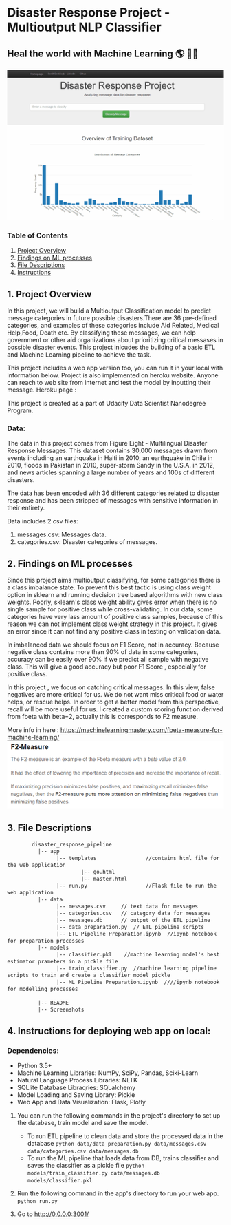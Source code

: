 # Disaster Response Project - Multioutput NLP Classifier 
## Heal the world with Machine Learning :earth_americas: :volcano::sunrise_over_mountains:
![](screenshots/classifying_example.gif)
### Table of Contents

1. [Project Overview](#ProjectOverview)
2. [Findings on ML processes](#FindingsonMLprocesses)
3. [File Descriptions](#FileDescriptions)
4. [Instructions](#Instructions)

<a name="ProjectOverview"></a>
## 1. Project Overview
In this project, we will build a Multioutput Classification model to predict message categories in future possible disasters.There are 36 pre-defined categories, and examples of these categories include Aid Related, Medical Help,Food, Death etc. By classifying these messages, we can help government or other aid organizations about prioritizing critical messases in possible disaster events.  This project inlcudes the building of a basic ETL and Machine Learning pipeline to achieve the task.

This project includes a web app version too, you can run it in your local with information below. Project is also implemented on heroku website. Anyone can reach to web site from internet and test the model by inputting their message. 
Heroku page : 

This project is created as a part of Udacity Data Scientist Nanodegree Program.

### Data:
The data in this project comes from Figure Eight - Multilingual Disaster Response Messages. This dataset contains 30,000 messages drawn from events including an earthquake in Haiti in 2010, an earthquake in Chile in 2010, floods in Pakistan in 2010, super-storm Sandy in the U.S.A. in 2012, and news articles spanning a large number of years and 100s of different disasters.

The data has been encoded with 36 different categories related to disaster response and has been stripped of messages with sensitive information in their entirety.

Data includes 2 csv files:

1. messages.csv: Messages data.
2. categories.csv: Disaster categories of messages.

<a name="FindingsonMLprocesses"></a>
## 2. Findings on ML processes 
Since this project aims multioutput classifying, for some categories there is a class imbalance state. To prevent this best tactic is using class weight option in sklearn and running decision tree based algorithms with new class weights. Poorly, sklearn's class weight ability gives error when there is no single sample for positive class while cross-validating. In our data, some categories have very lass amount of positive class samples, because of this reason we can not implement class weight strategy in this project. It gives an error since it can not find any positive class in testing on validation data.

In imbalanced data we should focus on F1 Score, not in accuracy. Because negative class contains more than 90% of data in some categories, accuracy can be easily over 90% if we predict all sample with negative class. This will give a good accuracy but poor F1 Score , especially for positive class.

In this project , we focus on catching critical messages. In this view, false negatives are more critical for us. We do not want miss critical food or water helps, or rescue helps. In order to get a better model from this perspective, recall will be more useful for us. I created a custom scoring function derived from fbeta with beta=2, actually this is corresponds to F2 measure.

More info in here :
https://machinelearningmastery.com/fbeta-measure-for-machine-learning/
![Alt text](screenshots/f2_measure.PNG)

<a name="FileDescriptions"></a>
## 3. File Descriptions
~~~~~~~
        disaster_response_pipeline
          |-- app                            
                |-- templates                //contains html file for the web application
                        |-- go.html
                        |-- master.html
                |-- run.py                   //Flask file to run the web application
          |-- data
                |-- messages.csv     // text data for messages
                |-- categories.csv   // category data for messages
                |-- messages.db      // output of the ETL pipeline
                |-- data_preparation.py  // ETL pipeline scripts
                |-- ETL Pipeline Preparation.ipynb  //ipynb notebook for preparation processes
          |-- models
                |-- classifier.pkl    //machine learning model's best estimator prameters in a pickle file
                |-- train_classifier.py  //machine learning pipeline scripts to train and create a classifier model pickle
                |-- ML Pipeline Preparation.ipynb  ////ipynb notebook for modelling processes

          |-- README
          |-- Screenshots
~~~~~~~


<a name="Instructions"></a>
## 4. Instructions for deploying web app on local:

### Dependencies:
* Python 3.5+
* Machine Learning Libraries: NumPy, SciPy, Pandas, Sciki-Learn
* Natural Language Process Libraries: NLTK
* SQLlite Database Libraqries: SQLalchemy
* Model Loading and Saving Library: Pickle
* Web App and Data Visualization: Flask, Plotly

1. You can run the following commands in the project's directory to set up the database, train model and save the model.

    - To run ETL pipeline to clean data and store the processed data in the database
        `python data/data_preparation.py data/messages.csv data/categories.csv data/messages.db`
    - To run the ML pipeline that loads data from DB, trains classifier and saves the classifier as a pickle file
        `python models/train_classifier.py data/messages.db models/classifier.pkl`

2. Run the following command in the app's directory to run your web app.
    `python run.py`

3. Go to http://0.0.0.0:3001/
